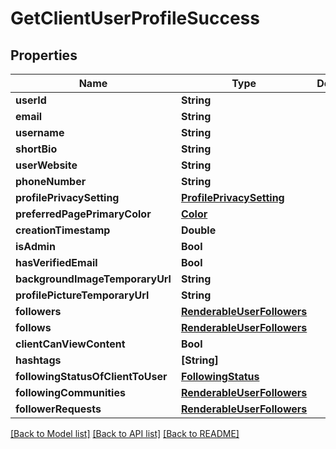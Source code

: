 # GetClientUserProfileSuccess

## Properties
Name | Type | Description | Notes
------------ | ------------- | ------------- | -------------
**userId** | **String** |  | 
**email** | **String** |  | 
**username** | **String** |  | 
**shortBio** | **String** |  | [optional] 
**userWebsite** | **String** |  | [optional] 
**phoneNumber** | **String** |  | [optional] 
**profilePrivacySetting** | [**ProfilePrivacySetting**](ProfilePrivacySetting.md) |  | 
**preferredPagePrimaryColor** | [**Color**](Color.md) |  | [optional] 
**creationTimestamp** | **Double** |  | 
**isAdmin** | **Bool** |  | 
**hasVerifiedEmail** | **Bool** |  | 
**backgroundImageTemporaryUrl** | **String** |  | [optional] 
**profilePictureTemporaryUrl** | **String** |  | [optional] 
**followers** | [**RenderableUserFollowers**](RenderableUserFollowers.md) |  | 
**follows** | [**RenderableUserFollowers**](RenderableUserFollowers.md) |  | 
**clientCanViewContent** | **Bool** |  | 
**hashtags** | **[String]** |  | 
**followingStatusOfClientToUser** | [**FollowingStatus**](FollowingStatus.md) |  | 
**followingCommunities** | [**RenderableUserFollowers**](RenderableUserFollowers.md) |  | 
**followerRequests** | [**RenderableUserFollowers**](RenderableUserFollowers.md) |  | 

[[Back to Model list]](../README.md#documentation-for-models) [[Back to API list]](../README.md#documentation-for-api-endpoints) [[Back to README]](../README.md)


